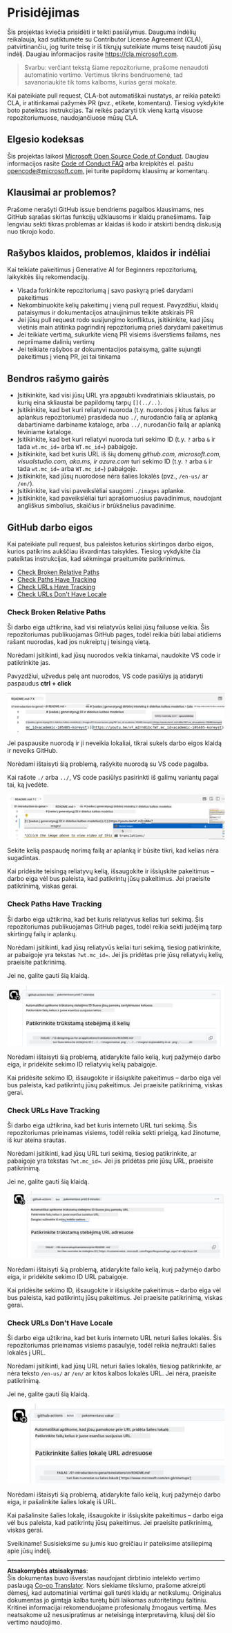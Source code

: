 <!--
CO_OP_TRANSLATOR_METADATA:
{
  "original_hash": "57c41f2af71001a2cff9d8eb797cb843",
  "translation_date": "2025-08-25T12:17:43+00:00",
  "source_file": "CONTRIBUTING.md",
  "language_code": "lt"
}
-->
# Prisidėjimas

Šis projektas kviečia prisidėti ir teikti pasiūlymus. Dauguma indėlių reikalauja, kad sutiktumėte su Contributor License Agreement (CLA), patvirtinančiu, jog turite teisę ir iš tikrųjų suteikiate mums teisę naudoti jūsų indėlį. Daugiau informacijos rasite <https://cla.microsoft.com>.

> Svarbu: verčiant tekstą šiame repozitoriume, prašome nenaudoti automatinio vertimo. Vertimus tikrins bendruomenė, tad savanoriaukite tik toms kalboms, kurias gerai mokate.

Kai pateikiate pull request, CLA-bot automatiškai nustatys, ar reikia pateikti CLA, ir atitinkamai pažymės PR (pvz., etikete, komentaru). Tiesiog vykdykite boto pateiktas instrukcijas. Tai reikės padaryti tik vieną kartą visuose repozitoriumuose, naudojančiuose mūsų CLA.

## Elgesio kodeksas

Šis projektas laikosi [Microsoft Open Source Code of Conduct](https://opensource.microsoft.com/codeofconduct/?WT.mc_id=academic-105485-koreyst).
Daugiau informacijos rasite [Code of Conduct FAQ](https://opensource.microsoft.com/codeofconduct/faq/?WT.mc_id=academic-105485-koreyst) arba kreipkitės el. paštu [opencode@microsoft.com](mailto:opencode@microsoft.com), jei turite papildomų klausimų ar komentarų.

## Klausimai ar problemos?

Prašome nerašyti GitHub issue bendriems pagalbos klausimams, nes GitHub sąrašas skirtas funkcijų užklausoms ir klaidų pranešimams. Taip lengviau sekti tikras problemas ar klaidas iš kodo ir atskirti bendrą diskusiją nuo tikrojo kodo.

## Rašybos klaidos, problemos, klaidos ir indėliai

Kai teikiate pakeitimus į Generative AI for Beginners repozitoriumą, laikykitės šių rekomendacijų.

* Visada forkinkite repozitoriumą į savo paskyrą prieš darydami pakeitimus
* Nekombinuokite kelių pakeitimų į vieną pull request. Pavyzdžiui, klaidų pataisymus ir dokumentacijos atnaujinimus teikite atskirais PR
* Jei jūsų pull request rodo susijungimo konfliktus, įsitikinkite, kad jūsų vietinis main atitinka pagrindinį repozitoriumą prieš darydami pakeitimus
* Jei teikiate vertimą, sukurkite vieną PR visiems išverstiems failams, nes nepriimame dalinių vertimų
* Jei teikiate rašybos ar dokumentacijos pataisymą, galite sujungti pakeitimus į vieną PR, jei tai tinkama

## Bendros rašymo gairės

- Įsitikinkite, kad visi jūsų URL yra apgaubti kvadratiniais skliaustais, po kurių eina skliaustai be papildomų tarpų `[](../..)`.
- Įsitikinkite, kad bet kuri reliatyvi nuoroda (t.y. nuorodos į kitus failus ar aplankus repozitoriume) prasideda nuo `./`, nurodančio failą ar aplanką dabartiniame darbiname kataloge, arba `../`, nurodančio failą ar aplanką tėviniame kataloge.
- Įsitikinkite, kad bet kuri reliatyvi nuoroda turi sekimo ID (t.y. `?` arba `&` ir tada `wt.mc_id=` arba `WT.mc_id=`) pabaigoje.
- Įsitikinkite, kad bet kuris URL iš šių domenų _github.com, microsoft.com, visualstudio.com, aka.ms, ir azure.com_ turi sekimo ID (t.y. `?` arba `&` ir tada `wt.mc_id=` arba `WT.mc_id=`) pabaigoje.
- Įsitikinkite, kad jūsų nuorodose nėra šalies lokalės (pvz., `/en-us/` ar `/en/`).
- Įsitikinkite, kad visi paveikslėliai saugomi `./images` aplanke.
- Įsitikinkite, kad paveikslėliai turi aprašomuosius pavadinimus, naudojant angliškus simbolius, skaičius ir brūkšnelius pavadinime.

## GitHub darbo eigos

Kai pateikiate pull request, bus paleistos keturios skirtingos darbo eigos, kurios patikrins aukščiau išvardintas taisykles.
Tiesiog vykdykite čia pateiktas instrukcijas, kad sėkmingai praeitumėte patikrinimus.

- [Check Broken Relative Paths](../..)
- [Check Paths Have Tracking](../..)
- [Check URLs Have Tracking](../..)
- [Check URLs Don't Have Locale](../..)

### Check Broken Relative Paths

Ši darbo eiga užtikrina, kad visi reliatyvūs keliai jūsų failuose veikia.
Šis repozitoriumas publikuojamas GitHub pages, todėl reikia būti labai atidiems rašant nuorodas, kad jos nukreiptų į teisingą vietą.

Norėdami įsitikinti, kad jūsų nuorodos veikia tinkamai, naudokite VS code ir patikrinkite jas.

Pavyzdžiui, užvedus pelę ant nuorodos, VS code pasiūlys ją atidaryti paspaudus **ctrl + click**

![VS code follow links screenshot](../../translated_images/vscode-follow-link.85520ab6a1237adcf01cc9cd8c228ce7b32ae685a034250bd5109e2682b9dfca.lt.png)

Jei paspausite nuorodą ir ji neveikia lokaliai, tikrai sukels darbo eigos klaidą ir neveiks GitHub.

Norėdami ištaisyti šią problemą, rašykite nuorodą su VS code pagalba.

Kai rašote `./` arba `../`, VS code pasiūlys pasirinkti iš galimų variantų pagal tai, ką įvedėte.

![VS code select relative path screenshot](../../translated_images/vscode-select-relative-path.3804eb73c3a9e5f2d345e3d3288f8173a9e584254d0e505d8bcbc6461dbf1f6c.lt.png)

Sekite kelią paspaudę norimą failą ar aplanką ir būsite tikri, kad kelias nėra sugadintas.

Kai pridėsite teisingą reliatyvų kelią, išsaugokite ir išsiųskite pakeitimus – darbo eiga vėl bus paleista, kad patikrintų jūsų pakeitimus.
Jei praeisite patikrinimą, viskas gerai.

### Check Paths Have Tracking

Ši darbo eiga užtikrina, kad bet kuris reliatyvus kelias turi sekimą.
Šis repozitoriumas publikuojamas GitHub pages, todėl reikia sekti judėjimą tarp skirtingų failų ir aplankų.

Norėdami įsitikinti, kad jūsų reliatyvūs keliai turi sekimą, tiesiog patikrinkite, ar pabaigoje yra tekstas `?wt.mc_id=`.
Jei jis pridėtas prie jūsų reliatyvių kelių, praeisite patikrinimą.

Jei ne, galite gauti šią klaidą.

![GitHub check paths missing tracking comment screenshot](../../translated_images/github-check-paths-missing-tracking-comment.880d4afe03e898ffadeebe0f61f7fdea7525c25238bead9fecabc81a0a83b1c0.lt.png)

Norėdami ištaisyti šią problemą, atidarykite failo kelią, kurį pažymėjo darbo eiga, ir pridėkite sekimo ID reliatyvių kelių pabaigoje.

Kai pridėsite sekimo ID, išsaugokite ir išsiųskite pakeitimus – darbo eiga vėl bus paleista, kad patikrintų jūsų pakeitimus.
Jei praeisite patikrinimą, viskas gerai.

### Check URLs Have Tracking

Ši darbo eiga užtikrina, kad bet kuris interneto URL turi sekimą.
Šis repozitoriumas prieinamas visiems, todėl reikia sekti prieigą, kad žinotume, iš kur ateina srautas.

Norėdami įsitikinti, kad jūsų URL turi sekimą, tiesiog patikrinkite, ar pabaigoje yra tekstas `?wt.mc_id=`.
Jei jis pridėtas prie jūsų URL, praeisite patikrinimą.

Jei ne, galite gauti šią klaidą.

![GitHub check urls missing tracking comment screenshot](../../translated_images/github-check-urls-missing-tracking-comment.1bd00d20b24a1e2e3179e59e1bd7d44f16637a1bb1ab265562565251166841ef.lt.png)

Norėdami ištaisyti šią problemą, atidarykite failo kelią, kurį pažymėjo darbo eiga, ir pridėkite sekimo ID URL pabaigoje.

Kai pridėsite sekimo ID, išsaugokite ir išsiųskite pakeitimus – darbo eiga vėl bus paleista, kad patikrintų jūsų pakeitimus.
Jei praeisite patikrinimą, viskas gerai.

### Check URLs Don't Have Locale

Ši darbo eiga užtikrina, kad bet kuris interneto URL neturi šalies lokalės.
Šis repozitoriumas prieinamas visiems pasaulyje, todėl reikia neįtraukti šalies lokalės į URL.

Norėdami įsitikinti, kad jūsų URL neturi šalies lokalės, tiesiog patikrinkite, ar nėra teksto `/en-us/` ar `/en/` ar kitos kalbos lokalės URL.
Jei nėra, praeisite patikrinimą.

Jei ne, galite gauti šią klaidą.

![GitHub check country locale comment screenshot](../../translated_images/github-check-country-locale-comment.2f4fe93228161dee6ec8210f3d6ccc66af6864f6b178b8d96f30818498fba72a.lt.png)

Norėdami ištaisyti šią problemą, atidarykite failo kelią, kurį pažymėjo darbo eiga, ir pašalinkite šalies lokalę iš URL.

Kai pašalinsite šalies lokalę, išsaugokite ir išsiųskite pakeitimus – darbo eiga vėl bus paleista, kad patikrintų jūsų pakeitimus.
Jei praeisite patikrinimą, viskas gerai.

Sveikiname! Susisieksime su jumis kuo greičiau ir pateiksime atsiliepimą apie jūsų indėlį.

---

**Atsakomybės atsisakymas**:  
Šis dokumentas buvo išverstas naudojant dirbtinio intelekto vertimo paslaugą [Co-op Translator](https://github.com/Azure/co-op-translator). Nors siekiame tikslumo, prašome atkreipti dėmesį, kad automatiniai vertimai gali turėti klaidų ar netikslumų. Originalus dokumentas jo gimtąja kalba turėtų būti laikomas autoritetingu šaltiniu. Kritinei informacijai rekomenduojame profesionalų žmogaus vertimą. Mes neatsakome už nesusipratimus ar neteisingą interpretavimą, kilusį dėl šio vertimo naudojimo.